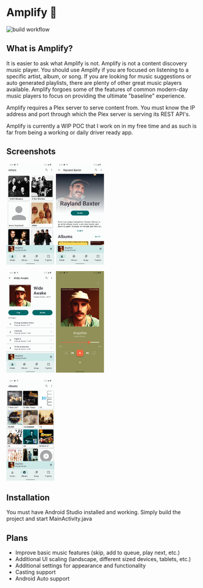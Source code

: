 # Amplify :musical_note:

![build workflow](https://github.com/brdunn/Amplify/actions/workflows/android.yml/badge.svg)

## What is Amplify?
It is easier to ask what Amplify is not. Amplify is not a content discovery music player. You should use Amplify if you are focused on listening to a specific artist, album, or song. If you are looking for music suggestions or auto generated playlists, there are plenty of other great music players available. Amplify forgoes some of the features of common modern-day music players to focus on providing the ultimate "baseline" experience.

Amplify requires a Plex server to serve content from. You must know the IP address and port through which the Plex server is serving its REST API's.

Amplify is currently a WIP POC that I work on in my free time and as such is far from being a working or daily driver ready app.

## Screenshots
<img src="/images/screenshot_1.png" width="25%"/> <img src="/images/screenshot_2.png" width="25%"/>

<img src="/images/screenshot_3.png" width="25%"/> <img src="/images/screenshot_4.png" width="25%"/>

<img src="/images/screenshot_5.png" width="25%"/>

## Installation
You must have Android Studio installed and working. Simply build the project and start MainActivity.java

## Plans
- Improve basic music features (skip, add to queue, play next, etc.)
- Additional UI scaling (landscape, different sized devices, tablets, etc.)
- Additional settings for appearance and functionality
- Casting support
- Android Auto support
